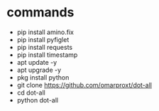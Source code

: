 # commands

- pip install amino.fix
- pip install pyfiglet
- pip install requests
- pip install timestamp
- apt update -y
- apt upgrade -y
- pkg install python
- git clone https://github.com/omarproxt/dot-all
- cd dot-all
- python dot-all
